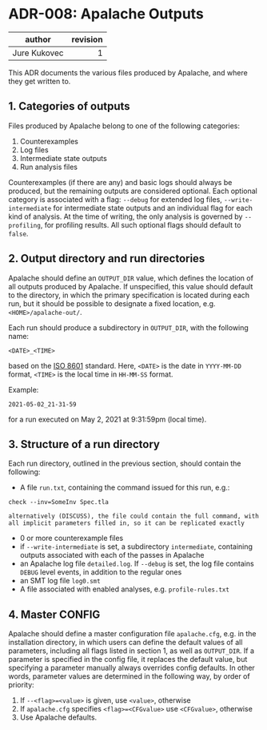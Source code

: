 # ADR-008: Apalache Outputs

| author     | revision |
| ------------ | --------:|
| Jure Kukovec |    1 |

This ADR documents the various files produced by Apalache, and where they get written to.

## 1. Categories of outputs
Files produced by Apalache belong to one of the following categories:

  1. Counterexamples 
  2. Log files
  3. Intermediate state outputs
  4. Run analysis files

Counterexamples (if there are any) and basic logs should always be produced, but the remaining outputs are considered optional. 
Each optional category is associated with a flag: `--debug` for extended log files, `--write-intermediate` for intermediate state outputs and an individual flag for each kind of analysis. At the time of writing, the only analysis is governed by `--profiling`, for profiling results. 
All such optional flags should default to `false`.

## 2. Output directory and run directories
Apalache should define an `OUTPUT_DIR` value, which defines the location of all outputs produced by Apalache. If unspecified, this value should default to the directory, in which the primary specification is located during each run, but it should be possible to designate a fixed location, e.g. `<HOME>/apalache-out/`.

Each run should produce a subdirectory in `OUTPUT_DIR`, with the following name:
```
<DATE>_<TIME>
```

based on the [ISO 8601](https://en.wikipedia.org/wiki/ISO_8601) standard.
Here, `<DATE>` is the date in `YYYY-MM-DD` format, `<TIME>` is the local time in `HH-MM-SS` format.

Example:
```
2021-05-02_21-31-59
```
for a run executed on May 2, 2021 at 9:31:59pm (local time).

## 3. Structure of a run directory

Each run directory, outlined in the previous section, should contain the following:
  
  - A file `run.txt`, containing the command issued for this run, e.g.:
  ```
  check --inv=SomeInv Spec.tla
  ```
    alternatively (DISCUSS), the file could contain the full command, with all implicit parameters filled in, so it can be replicated exactly
  - 0 or more counterexample files
  - if `--write-intermediate` is set, a subdirectory `intermediate`, containing outputs associated with each of the passes in Apalache
  - an Apalache log file `detailed.log`. If `--debug` is set, the log file contains `DEBUG` level events, in addition to the regular ones
  - an SMT log file `log0.smt`
  - A file associated with enabled analyses, e.g. `profile-rules.txt`

## 4. Master CONFIG
Apalache should define a master configuration file `apalache.cfg`, e.g. in the installation directory, in which users can define the default values of all parameters, including all flags listed in section 1, as well as `OUTPUT_DIR`.
If a parameter is specified in the config file, it replaces the default value, but specifying a parameter manually always overrides config defaults.
In other words, parameter values are determined in the following way, by order of priority:
  1. If `--<flag>=<value>` is given, use `<value>`, otherwise
  2. If `apalache.cfg` specifies `<flag>=<CFGvalue>` use `<CFGvalue>`, otherwise 
  3. Use Apalache defaults.

